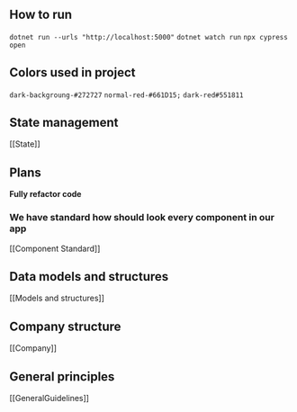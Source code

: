 ## How to run

`dotnet run --urls "http://localhost:5000"`
`dotnet watch run`
`npx cypress open`

## Colors used in project
`dark-backgroung-#272727`
`normal-red-#661D15;`
`dark-red#551811`

## State management
[[State]]

## Plans
**Fully refactor code**

### We have standard how should look every component in our app
[[Component Standard]]

## Data models and structures
[[Models and structures]]

## Company structure
[[Company]]

## General principles
[[GeneralGuidelines]]